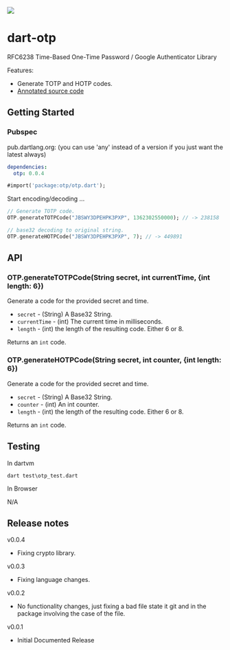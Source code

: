 [![](https://drone.io/github.com/daegalus/dart-otp/status.png)](https://drone.io/github.com/daegalus/dart-otp/latest)

# dart-otp

RFC6238 Time-Based One-Time Password / Google Authenticator Library

Features:

* Generate TOTP and HOTP codes.
* [Annotated source code](http://daegalus.github.com/annotated/dart-otp/otp/otp.html)

## Getting Started

### Pubspec

pub.dartlang.org: (you can use 'any' instead of a version if you just want the latest always)
```yaml
dependencies:
  otp: 0.0.4
```

```dart
#import('package:otp/otp.dart');
```

Start encoding/decoding ...

```dart
// Generate TOTP code.
OTP.generateTOTPCode("JBSWY3DPEHPK3PXP", 1362302550000); // -> 238158

// base32 decoding to original string.
OTP.generateHOTPCode("JBSWY3DPEHPK3PXP", 7); // -> 449891
```

## API

### OTP.generateTOTPCode(String secret, int currentTime, {int length: 6})

Generate a code for the provided secret and time.

* `secret` - (String) A Base32 String.
* `currentTime` - (int) The current time in milliseconds.
* `length` - (int) the length of the resulting code. Either 6 or 8.

Returns an `int` code.

### OTP.generateHOTPCode(String secret, int counter, {int length: 6})

Generate a code for the provided secret and time.

* `secret` - (String) A Base32 String.
* `counter` - (int) An int counter.
* `length` - (int) the length of the resulting code. Either 6 or 8.

Returns an `int` code.

## Testing

In dartvm

```
dart test\otp_test.dart
```

In Browser

N/A

## Release notes
v0.0.4
- Fixing crypto library.

v0.0.3
- Fixing language changes.

v0.0.2
- No functionality changes, just fixing a bad file state it git and in the package involving the case of the file.

v0.0.1
- Initial Documented Release
